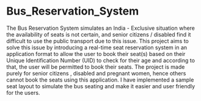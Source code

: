 # Bus_Reservation_System
 The Bus Reservation System simulates an India - Exclusive situation where the availability of seats is not certain, and senior citizens / disabled find it difficult to use the public transport due to this issue.  This project aims to solve this issue by introducing a real-time seat reservation system in an application format to allow the user to book their seat(s) based on their Unique Identification Number (UID) to check for their age and according to that, the user will be permitted to book their seats.  The project is made purely for senior citizens , disabled and pregnant women, hence others cannot book the seats using this application.  I have implemented a sample seat layout to simulate the bus seating and make it easier and user friendly for the users.
